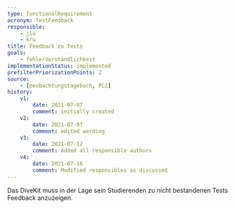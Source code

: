 ```yaml
---
type: functionalRequirement
acronym: TestFeedback
responsible:
    - jlü
    - kru
title: Feedback zu Tests
goals: 
    - fehlerVerständlichkeit
implementationStatus: implemented
prefilterPriorizationPoints: 2
source:
    - [beobachtungstagebuch, PC2]
history:
    v1:
        date: 2021-07-07
        comment: initially created
    v2:
        date: 2021-07-07
        comment: edited wording
    v3:
        date: 2021-07-12
        comment: Added all responsible authors
    v4:
        date: 2021-07-16
        comment: Modified responsibles as discussed
---
```


Das DiveKit muss in der Lage sein Studierenden zu nicht bestandenen Tests Feedback anzuzeigen.
